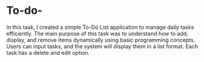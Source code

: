 # To-do-
In this task, I created a simple To-Do List application to manage daily tasks efficiently. The main purpose of this task was to understand how to add, display, and remove items dynamically using basic programming concepts. Users can input tasks, and the system will display them in a list format. Each task has a delete and edit option.
